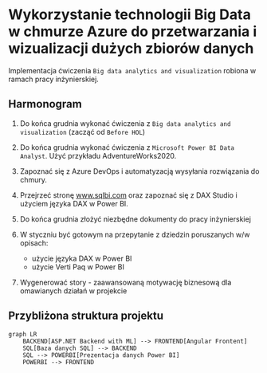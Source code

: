 # Wykorzystanie technologii Big Data w chmurze Azure do przetwarzania i wizualizacji dużych zbiorów danych

Implementacja ćwiczenia `Big data analytics and visualization` robiona w ramach pracy inżynierskiej.

## Harmonogram

1. Do końca grudnia wykonać ćwiczenia z `Big data analytics and visualization` (zacząć od `Before HOL`)
2. Do końca grudnia wykonać ćwiczenia z `Microsoft Power BI Data Analyst`. Użyć przykładu AdventureWorks2020.
3. Zapoznać się z Azure DevOps i automatyzacją wysyłania rozwiązania do chmury.
4. Przejrzeć stronę www.sqlbi.com oraz zapoznać się z DAX Studio i użyciem języka DAX w Power BI.
5. Do końca grudnia złożyć niezbędne dokumenty do pracy inżynierskiej
6. W styczniu być gotowym na przepytanie z dziedzin poruszanych w/w opisach:
   - użycie języka DAX w Power BI
   - użycie Verti Paq w Power BI

7. Wygenerować story - zaawansowaną motywację biznesową dla omawianych działań w projekcie

## Przybliżona struktura projektu

```mermaid
graph LR
    BACKEND[ASP.NET Backend with ML] --> FRONTEND[Angular Frontent]
    SQL[Baza danych SQL] --> BACKEND
    SQL --> POWERBI[Prezentacja danych Power BI]
    POWERBI --> FRONTEND
```